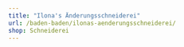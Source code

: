 ```yaml
---
title: "Ilona's Änderungsschneiderei"
url: /baden-baden/ilonas-aenderungsschneiderei/
shop: Schneiderei
---
```

